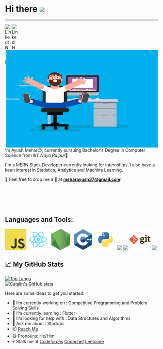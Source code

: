 # Hi there <img src="https://media.giphy.com/media/hvRJCLFzcasrR4ia7z/giphy.gif" width="25px">
---
<a href="https://www.linkedin.com/in/ayush-nutan-mehar-a2864817a/">
  <img align="left" alt="LinkedIN" width="22px" src="https://raw.githubusercontent.com/peterthehan/peterthehan/master/assets/linkedin.svg" />
</a>
<a href="https://www.kaggle.com/ayushmehar7/code">
  <img align="left" alt="LinkedIN" width="22px" src="https://cdn4.iconfinder.com/data/icons/logos-and-brands/512/189_Kaggle_logo_logos-512.png" />
</a>
<br>
<br>
<br>

<img align="right" alt="GIF" src="https://raw.githubusercontent.com/imanishbarnwal/imanishbarnwal/master/coder.gif" width="500" height="320" />

<br>

<br>

I'm Ayush Mehar😊, currently pursuing Bachelor's Degree in Computer Science from *IIIT Naya Raipur*🏫

I'm a MERN Stack Developer currently looking for internships. I also have a keen interest in Statistics, Analytics and Machine Learning.

💼 Feel free to drop me a 📧 at **meharayush37@gmail.com**!

<br>

<br>

<br>

<br>

## Languages and Tools: ##  

<code><img height="70" src="https://raw.githubusercontent.com/github/explore/80688e429a7d4ef2fca1e82350fe8e3517d3494d/topics/javascript/javascript.png"></code>
<code><img height="70" src="https://raw.githubusercontent.com/github/explore/80688e429a7d4ef2fca1e82350fe8e3517d3494d/topics/react/react.png"></code>
<code><img height="70" src="https://raw.githubusercontent.com/github/explore/80688e429a7d4ef2fca1e82350fe8e3517d3494d/topics/nodejs/nodejs.png"></code>
<code><img height="70" src="https://raw.githubusercontent.com/github/explore/80688e429a7d4ef2fca1e82350fe8e3517d3494d/topics/cpp/cpp.png"></code>
<code><img height="70" src="https://raw.githubusercontent.com/github/explore/80688e429a7d4ef2fca1e82350fe8e3517d3494d/topics/python/python.png"></code>
<code><img height="70" src="https://cdn.iconscout.com/icon/free/png-256/mongodb-4-1175139.png"></code>
<code><img height="70" src="https://logowik.com/content/uploads/images/flutter5786.jpg"></code>
<code><img height="70" src="https://raw.githubusercontent.com/github/explore/80688e429a7d4ef2fca1e82350fe8e3517d3494d/topics/git/git.png"></code>
<code><img height="70" src="https://i0.wp.com/copyassignment.com/wp-content/uploads/2021/08/Django-logo.jpg?fit=474%2C474&ssl=1"></code>

## &#x1f4c8; My GitHub Stats


[![Top Langs](https://github-readme-stats.vercel.app/api/top-langs/?username=ayushmehar7&hide=java,html,css&theme=radical)](https://github.com/anuraghazra/github-readme-stats)    
[![Catalin's GitHub stats](https://github-readme-stats.vercel.app/api?username=ayushmehar7&theme=radical)](https://github.com/anuraghazra/github-readme-stats)

Here are some ideas to get you started:
- 🔭 I’m currently working on : Competitive Programming and Problem Solving Skills
- 🌱 I’m currently learning : Flutter
- 🤔 I’m looking for help with : Data Structures and Algorithms
- 💬 Ask me about : Startups
- 📫 [Reach Me](mailto:meharayush37@gmail.com)
- 😄 Pronouns: He/Him
- ⚡ Stalk me at [Codeforces](https://codeforces.com/profile/_Blitzar_) [Codechef](https://www.codechef.com/users/ayushm17) [Leetcode](https://leetcode.com/meharayush37/)
